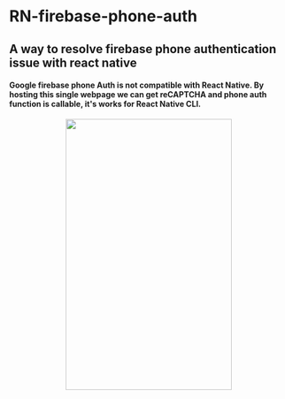 # RN-firebase-phone-auth

## A way to resolve firebase phone authentication issue with react native

#### Google firebase phone Auth is not compatible with React Native. By hosting this single webpage we can get reCAPTCHA and phone auth function is callable, it's works for React Native CLI.

<p align="center">
<img src=https://github.com/guojutaoo/react-native-firebase-phone-auth/blob/master/webView.jpeg width="300" height="490" >
</p>
